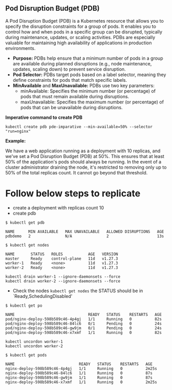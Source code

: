 ## Pod Disruption Budget (PDB)
A Pod Disruption Budget (PDB) is a Kubernetes resource that allows you to specify the disruption constraints for a group of pods. It enables you to control how and when pods in a specific group can be disrupted, typically during maintenance, updates, or scaling activities. PDBs are especially valuable for maintaining high availability of applications in production environments.

* **Purpose:** PDBs help ensure that a minimum number of pods in a group are available during planned disruptions (e.g., node maintenance, updates, scaling down) to prevent service disruption.
* **Pod Selector:** PDBs target pods based on a label selector, meaning they define constraints for pods that match specific labels.
* **MinAvailable** and **MaxUnavailable:** PDBs use two key parameters:
    * minAvailable: Specifies the minimum number (or percentage) of pods that must remain available during disruptions.
    * maxUnavailable: Specifies the maximum number (or percentage) of pods that can be unavailable during disruptions.

**Imperative command to create PDB**

```kubectl create pdb pde-imparative --min-available=50% --selector "run=nginx"```

**Example:**

We have a web application running as a deployment with 10 replicas, and we've set a Pod Disruption Budget (PDB) at 50%. This ensures that at least 50% of the application's pods should always be running. In the event of a cluster administrator draining the node, it's restricted to removing only up to 50% of the total replicas count. It cannot go beyond that threshold.



# Follow below steps to replicate 
* create a deployment with replicas count 10
* create pdb
  
```
$ kubectl get pdb

NAME      MIN AVAILABLE   MAX UNAVAILABLE   ALLOWED DISRUPTIONS   AGE
pdbdemo   2               N/A               2                     13s
```

```
$ kubectl get nodes

NAME       STATUS   ROLES           AGE   VERSION
master     Ready    control-plane   11d   v1.27.3
worker-1   Ready    <none>          11d   v1.27.3
worker-2   Ready    <none>          11d   v1.27.3
```
```
kubectl drain worker-1 --ignore-daemonsets --force
kubectl drain worker-2 --ignore-daemonsets --force
```
* Check the nodes `kubectl get nodes` the STATUS should be in `Ready,SchedulingDisabled'

```
$ kubectl get po

NAME                                READY   STATUS    RESTARTS   AGE
pod/nginx-deploy-598b589c46-4p4gj   1/1     Running   0          82s
pod/nginx-deploy-598b589c46-84lc6   0/1     Pending   0          24s
pod/nginx-deploy-598b589c46-gw9jm   0/1     Pending   0          24s
pod/nginx-deploy-598b589c46-x7xmf   1/1     Running   0          82s
```
```
kubectl uncordon worker-1
kubectl uncordon worker-2
```
 
```
$ kubectl get pods

NAME                            READY   STATUS    RESTARTS   AGE
nginx-deploy-598b589c46-4p4gj   1/1     Running   0          2m25s
nginx-deploy-598b589c46-84lc6   1/1     Running   0          87s
nginx-deploy-598b589c46-gw9jm   1/1     Running   0          87s
nginx-deploy-598b589c46-x7xmf   1/1     Running   0          2m25s
```
